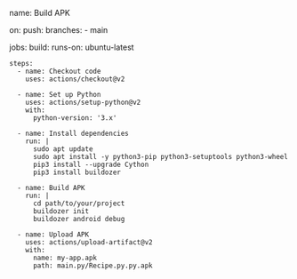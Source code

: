 name: Build APK

on:
  push:
    branches:
      - main

jobs:
  build:
    runs-on: ubuntu-latest

    steps:
      - name: Checkout code
        uses: actions/checkout@v2
      
      - name: Set up Python
        uses: actions/setup-python@v2
        with:
          python-version: '3.x'
      
      - name: Install dependencies
        run: |
          sudo apt update
          sudo apt install -y python3-pip python3-setuptools python3-wheel
          pip3 install --upgrade Cython
          pip3 install buildozer
      
      - name: Build APK
        run: |
          cd path/to/your/project
          buildozer init
          buildozer android debug
          
      - name: Upload APK
        uses: actions/upload-artifact@v2
        with:
          name: my-app.apk
          path: main.py/Recipe.py.py.apk
